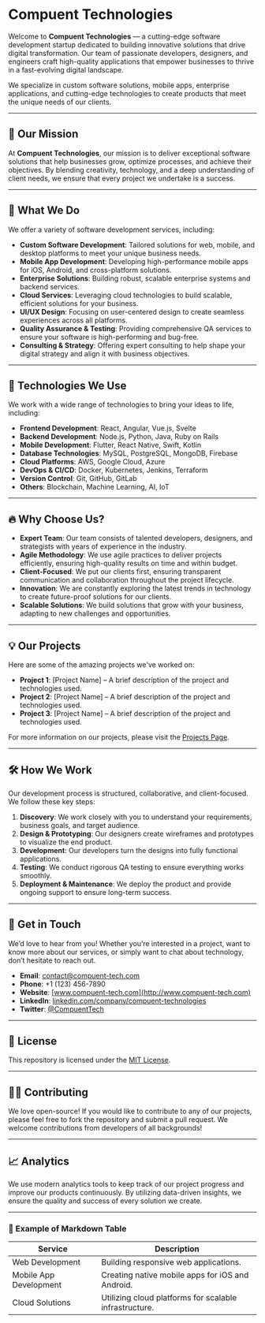 
# Compuent Technologies

Welcome to **Compuent Technologies** — a cutting-edge software development startup dedicated to building innovative solutions that drive digital transformation. Our team of passionate developers, designers, and engineers craft high-quality applications that empower businesses to thrive in a fast-evolving digital landscape.

We specialize in custom software solutions, mobile apps, enterprise applications, and cutting-edge technologies to create products that meet the unique needs of our clients.

---

## 🚀 Our Mission

At **Compuent Technologies**, our mission is to deliver exceptional software solutions that help businesses grow, optimize processes, and achieve their objectives. By blending creativity, technology, and a deep understanding of client needs, we ensure that every project we undertake is a success.

---

## 💼 What We Do

We offer a variety of software development services, including:

- **Custom Software Development**: Tailored solutions for web, mobile, and desktop platforms to meet your unique business needs.
- **Mobile App Development**: Developing high-performance mobile apps for iOS, Android, and cross-platform solutions.
- **Enterprise Solutions**: Building robust, scalable enterprise systems and backend services.
- **Cloud Services**: Leveraging cloud technologies to build scalable, efficient solutions for your business.
- **UI/UX Design**: Focusing on user-centered design to create seamless experiences across all platforms.
- **Quality Assurance & Testing**: Providing comprehensive QA services to ensure your software is high-performing and bug-free.
- **Consulting & Strategy**: Offering expert consulting to help shape your digital strategy and align it with business objectives.

---

## 🌟 Technologies We Use

We work with a wide range of technologies to bring your ideas to life, including:

- **Frontend Development**: React, Angular, Vue.js, Svelte
- **Backend Development**: Node.js, Python, Java, Ruby on Rails
- **Mobile Development**: Flutter, React Native, Swift, Kotlin
- **Database Technologies**: MySQL, PostgreSQL, MongoDB, Firebase
- **Cloud Platforms**: AWS, Google Cloud, Azure
- **DevOps & CI/CD**: Docker, Kubernetes, Jenkins, Terraform
- **Version Control**: Git, GitHub, GitLab
- **Others**: Blockchain, Machine Learning, AI, IoT

---

## 🔥 Why Choose Us?

- **Expert Team**: Our team consists of talented developers, designers, and strategists with years of experience in the industry.
- **Agile Methodology**: We use agile practices to deliver projects efficiently, ensuring high-quality results on time and within budget.
- **Client-Focused**: We put our clients first, ensuring transparent communication and collaboration throughout the project lifecycle.
- **Innovation**: We are constantly exploring the latest trends in technology to create future-proof solutions for our clients.
- **Scalable Solutions**: We build solutions that grow with your business, adapting to new challenges and opportunities.

---

## 💡 Our Projects

Here are some of the amazing projects we've worked on:

- **Project 1**: [Project Name] – A brief description of the project and technologies used.
- **Project 2**: [Project Name] – A brief description of the project and technologies used.
- **Project 3**: [Project Name] – A brief description of the project and technologies used.

For more information on our projects, please visit the [Projects Page](#).

---

## 🛠️ How We Work

Our development process is structured, collaborative, and client-focused. We follow these key steps:

1. **Discovery**: We work closely with you to understand your requirements, business goals, and target audience.
2. **Design & Prototyping**: Our designers create wireframes and prototypes to visualize the end product.
3. **Development**: Our developers turn the designs into fully functional applications.
4. **Testing**: We conduct rigorous QA testing to ensure everything works smoothly.
5. **Deployment & Maintenance**: We deploy the product and provide ongoing support to ensure long-term success.

---

## 🤝 Get in Touch

We’d love to hear from you! Whether you’re interested in a project, want to know more about our services, or simply want to chat about technology, don’t hesitate to reach out.

- **Email**: [contact@compuent-tech.com](mailto:contact@compuent-tech.com)
- **Phone**: +1 (123) 456-7890
- **Website**: [www.compuent-tech.com](http://www.compuent-tech.com)
- **LinkedIn**: [linkedin.com/company/compuent-technologies](https://linkedin.com/company/compuent-technologies)
- **Twitter**: [@CompuentTech](https://twitter.com/CompuentTech)

---

## 📄 License

This repository is licensed under the [MIT License](LICENSE).

---

## 🧑‍💻 Contributing

We love open-source! If you would like to contribute to any of our projects, please feel free to fork the repository and submit a pull request. We welcome contributions from developers of all backgrounds!

---

## 📈 Analytics

We use modern analytics tools to keep track of our project progress and improve our products continuously. By utilizing data-driven insights, we ensure the quality and success of every solution we create.

---

### 📝 Example of Markdown Table

| Service             | Description                       |
|---------------------|-----------------------------------|
| Web Development     | Building responsive web applications. |
| Mobile App Development | Creating native mobile apps for iOS and Android. |
| Cloud Solutions     | Utilizing cloud platforms for scalable infrastructure. |
